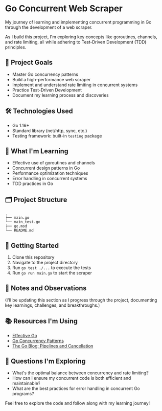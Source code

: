 # Go Concurrent Web Scraper

My journey of learning and implementing concurrent programming in Go through the development of a web scraper.

As I build this project, I'm exploring key concepts like goroutines, channels, and rate limiting, all while adhering to Test-Driven Development (TDD) principles.

## 🎯 Project Goals

- Master Go concurrency patterns
- Build a high-performance web scraper
- Implement and understand rate limiting in concurrent systems
- Practice Test-Driven Development
- Document my learning process and discoveries

## 🛠️ Technologies Used

- Go 1.16+
- Standard library (net/http, sync, etc.)
- Testing framework: built-in `testing` package

## 📘 What I'm Learning

- Effective use of goroutines and channels
- Concurrent design patterns in Go
- Performance optimization techniques
- Error handling in concurrent systems
- TDD practices in Go

## 🗂️ Project Structure

```
.
├── main.go
└── main_test.go
├── go.mod
└── README.md
```

## 🚦 Getting Started

1. Clone this repository
2. Navigate to the project directory
3. Run `go test ./...` to execute the tests
4. Run `go run main.go` to start the scraper

## 📝 Notes and Observations

(I'll be updating this section as I progress through the project, documenting key learnings, challenges, and breakthroughs.)

## 📚 Resources I'm Using

- [Effective Go](https://golang.org/doc/effective_go)
- [Go Concurrency Patterns](https://talks.golang.org/2012/concurrency.slide)
- [The Go Blog: Pipelines and Cancellation](https://blog.golang.org/pipelines)

## 🤔 Questions I'm Exploring

- What's the optimal balance between concurrency and rate limiting?
- How can I ensure my concurrent code is both efficient and maintainable?
- What are the best practices for error handling in concurrent Go programs?

Feel free to explore the code and follow along with my learning journey!

